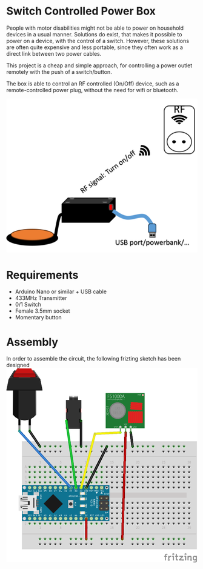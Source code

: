 # Switch Controlled Power Box
People with motor disabilities might not be able to power on household devices in a usual manner. Solutions do exist, that makes it possible to power on a device, with the control of a switch. However,  these solutions are often quite expensive and less portable, since they often work as a direct link between two power cables.

This project is a cheap and simple approach, for controlling a power outlet remotely with the push of a switch/button.

The box is able to control an RF controlled (On/Off) device, such as a remote-controlled power plug, without the need for wifi or bluetooth.

<img src="https://github.com/Welfaretech-EF/Switch_Controlled_PowerBox/blob/main/Images/Sketch.png" width="512">

# Requirements
* Arduino Nano or similar + USB cable
* 433MHz Transmitter
* 0/1 Switch
* Female 3.5mm socket
* Momentary button

# Assembly
In order to assemble the circuit, the following frizting sketch has been designed
<img src="https://github.com/Welfaretech-EF/Switch_Controlled_PowerBox/blob/main/Images/Fritzing.png" width="512">
